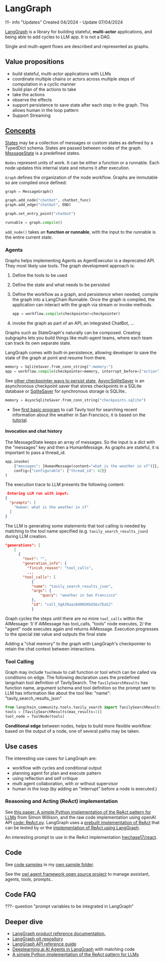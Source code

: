 # LangGraph

!!!- info "Updates"
    Created 04/2024 - Update 07/04/2024

[LangGraph](https://python.langchain.com/docs/langgraph) is a library for building stateful, **multi-actor** applications, and being able to add cycles to LLM app. It is not a DAG. 

Single and multi-agent flows are described and represented as graphs.

## Value propositions 

* build stateful, multi-actor applications with LLMs
* coordinate multiple chains or actors across multiple steps of computation in a cyclic manner
* build plan of the actions to take
* take the actions
* observe the effects
* support persistence to save state after each step in the graph. This allows human in the loop pattern
* Support Streaming

## [Concepts](https://langchain-ai.github.io/langgraph/concepts/)

[States](https://python.langchain.com/docs/langgraph/#stategraph) may be a collection of messages or custom states as defined by a TypedDict schema. States are passed between nodes of the graph.  [MessageState]() is a predefined states.

`Nodes` represent units of work.  It can be either a function or a runnable. Each node updates this internal state and returns it after execution.

`Graph` defines the organization of the node workflow. Graphs are immutable so are compiled once defined:

```python
graph = MessageGraph()

graph.add_node("chatbot", chatbot_func)
graph.add_edge("chatbot", END)

graph.set_entry_point("chatbot")

runnable = graph.compile()
```

`add_node()` takes an **function or runnable**, with the input to the runnable is the entire current state.

### Agents

Graphs helps implementing Agents as AgentExecutor is a deprecated API. They most likely use tools. The graph development approach is:

1. Define the tools to be used
1. Define the state and what needs to be persisted
1. Define the workflow as a graph, and persistence when needed, compile the graph into a LangChain Runnable. Once the graph is compiled, the application can interact with the graph via stream or invoke methods.

    ```python
    app = workflow.compile(checkpointer=checkpointer)
    ```

1. invoke the graph as part of an API, an integrated ChatBot, ...

Graphs such as StateGraph's naturally can be composed. Creating subgraphs lets you build things like multi-agent teams, where each team can track its own separate state.

LangGraph comes with built-in persistence, allowing developer to save the state of the graph at point and resume from there.

```python
memory = SqliteSaver.from_conn_string(":memory:")
app = workflow.compile(checkpointer=memory, interrupt_before=["action"])
```

See [other checkpointer ways to persist state](https://langchain-ai.github.io/langgraph/reference/checkpoints/#implementations), [AsyncSqliteSaver](https://langchain-ai.github.io/langgraph/reference/checkpoints/#asyncsqlitesaver) is an asynchronous checkpoint saver that stores checkpoints in a SQLite database or [SqliteSaver](https://langchain-ai.github.io/langgraph/reference/checkpoints/#sqlitesaver) for synchronous storage is SQLlite..

```python
memory = AsyncSqliteSaver.from_conn_string("checkpoints.sqlite")
```


* See [first basic program](https://github.com/jbcodeforce/ML-studies/tree/master/llm-langchain/langgraph/FirstGraph.py) to call Tavily tool for searching recent information about the weather in San Francisco, it is based on the [tutorial](https://langchain-ai.github.io/langgraph/#example). 

#### Invocation and chat history

The MessageState keeps an array of messages. So the input is a dict with the "messages" key and then a HumanMessage. As graphs are stateful, it is important to pass a thread_id.

```python
app.invoke(
    {"messages": [HumanMessage(content="what is the weather in sf")]},
    config={"configurable": {"thread_id": 42}}
)
```

The execution trace to LLM presents the following content:

```json
 Entering LLM run with input:
{
  "prompts": [
    "Human: what is the weather in sf"
  ]
}
```

The LLM is generating some statements that tool calling is needed by matching to the tool name specified (e.g. `tavily_search_results_json`) during LLM creation.

```json
"generations": [
    [
      {
        "text": "",
        "generation_info": {
          "finish_reason": "tool_calls",
          ...
        "tool_calls": [
            {
            "name": "tavily_search_results_json",
            "args": {
                "query": "weather in San Francisco"
            },
            "id": "call_Vg6JRaaz8d06OXbG5Gv7Ea5J"
            }
```


Graph cycles the steps until there are no more `tool_calls` within the AIMessage: 1/ If AIMessage has tool_calls, "tools" node executes, 2/ the "agent" node executes again and returns AIMessage. Execution progresses to the special `END` value and outputs the final state

Adding a "chat memory" to the graph with LangGraph's checkpointer to retain the chat context between interactions.

### Tool Calling

Graph may include `ToolNode` to call function or tool which can be called via conditions on edge. The following declaration uses the predefined langchain tool definition of TavilySearch. The `TavilySearchResults` has function name, argument schema and tool definition so the prompt sent to LLM has information like about the tool like:  "name": "tavily_search_results_json"

```python
from langchain_community.tools.tavily_search import TavilySearchResults
tools = [TavilySearchResults(max_results=1)]
tool_node = ToolNode(tools)
```

**Conditional edge** between nodes, helps to build more flexible workflow: based on the output of a node, one of several paths may be taken.


## Use cases

The interesting use cases for LangGraph are:

- workflow with cycles and conditional output
- planning agent for plan and execute pattern
- using reflection and self critique
- multi agent collaboration, with or without supervisor
- human in the loop (by adding an "interrupt" before a node is executed.)

### Reasoning and Acting (ReAct) implementation

See [this paper: A simple Python implementation of the ReAct pattern for LLMs](https://til.simonwillison.net/llms/python-react-pattern) from Simon Willison, and the raw code implementation using openAI API [code: ReAct.py](https://github.com/jbcodeforce/ML-studies/tree/master/llm-langchain/langgraph/ReAct.py). LangGraph uses a [prebuilt implementation of ReAct]() that can be tested by []() 
or the [implementation of ReAct using LangGraph](https://github.com/jbcodeforce/ML-studies/tree/master/llm-langchain/langgraph/ReAct_lg.py).

An interesting prompt to use in the ReAct implementation [hwchase17/react](https://smith.langchain.com/hub/hwchase17/react).

## 

## Code 

See [code samples](https://github.com/langchain-ai/langgraph/tree/main/examples) in my [own sample folder](https://github.com/jbcodeforce/ML-studies/tree/master/llm-langchain/langgraph). 

See the [owl agent framework open source project](https://athenadecisionsystems.github.io/athena-owl-core/) to manage assistant, agents, tools, prompts..

## Code FAQ

???- question "prompt variables to be integrated in LangGraph"
        

## Deeper dive

* [LangGraph product reference documentation.](https://langchain-ai.github.io/langgraph/reference/prebuilt/)
* [LangGraph git repository](https://github.com/langchain-ai/langgraph)
* [LangGraph API reference guide](https://langchain-ai.github.io/langgraph/reference/graphs/)
* [Deeplearning.ai AI Agents in LangGraph](https://learn.deeplearning.ai/courses/ai-agents-in-langgraph) with matching code 
* [A simple Python implementation of the ReAct pattern for LLMs](https://til.simonwillison.net/llms/python-react-pattern)
